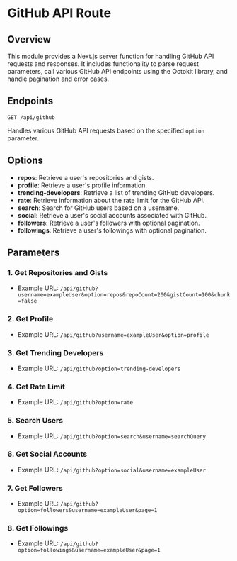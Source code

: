 # GitHub API Route

## Overview

This module provides a Next.js server function for handling GitHub API requests and responses. It includes functionality to parse request parameters, call various GitHub API endpoints using the Octokit library, and handle pagination and error cases.

## Endpoints

 `GET /api/github`

Handles various GitHub API requests based on the specified `option` parameter.

## Options

- **repos**: Retrieve a user's repositories and gists.
- **profile**: Retrieve a user's profile information.
- **trending-developers**: Retrieve a list of trending GitHub developers.
- **rate**: Retrieve information about the rate limit for the GitHub API.
- **search**: Search for GitHub users based on a username.
- **social**: Retrieve a user's social accounts associated with GitHub.
- **followers**: Retrieve a user's followers with optional pagination.
- **followings**: Retrieve a user's followings with optional pagination.

## Parameters

### 1. Get Repositories and Gists

- Example URL: `/api/github?username=exampleUser&option=repos&repoCount=200&gistCount=100&chunk=false`

### 2. Get Profile

- Example URL: `/api/github?username=exampleUser&option=profile`

### 3. Get Trending Developers

- Example URL: `/api/github?option=trending-developers`

### 4. Get Rate Limit

- Example URL: `/api/github?option=rate`

### 5. Search Users

- Example URL: `/api/github?option=search&username=searchQuery`

### 6. Get Social Accounts

- Example URL: `/api/github?option=social&username=exampleUser`

### 7. Get Followers

- Example URL: `/api/github?option=followers&username=exampleUser&page=1`

### 8. Get Followings

- Example URL: `/api/github?option=followings&username=exampleUser&page=1`
